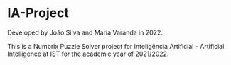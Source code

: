 # IA-Project

Developed by João Silva and Maria Varanda in 2022.

This is a Numbrix Puzzle Solver project for Inteligência Artificial - Artificial Intelligence at IST for the academic year of 2021/2022.
